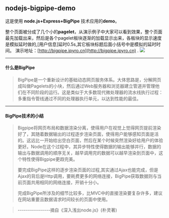 ## nodejs-bigpipe-demo
这是使用 **node.js+Express+BigPipe** 技术应用的**demo**。
   
整个页面被分成了几个小的**pagelet**，从演示例子中大家可以看到效果，整个页面最先加载出来，然后是各个pagelet板块逐渐的加载显示出来，各板块的显示速度是模拟延时做的,[用户信息]延时0.5s,其它板块标题后面小括号中是模拟的延时时间。
演示地址：[http://bigpipe.ipyro.cn](http://bigpipe.ipyro.cn) .
![](http://bigpipe.ipyro.cn/images/1.jpeg)

- - -

#### 什么是BigPipe
> BigPipe是一个重新设计的基础动态网页服务体系。大体思路是，分解网页成叫做Pagelets的小块，然后通过Web服务器和浏览器建立管道并管理他们在不同阶段的运行。这是类似于大多数现代微处理器的流水线执行过程：多重指令管线通过不同的处理器执行单元，以达到性能的最佳。

---
#### BigPipe技术的小结
>Bigpipe将网页布局和数据渲染分离，使得用户在视觉上觉得网页提前渲染好了，其随着数据输出的过程逐步渲染页面，使得用户能够感知页面是活的。这远比一开始给出空白页面，然后在某个时候突然渲染好给用户的体验更好。Node在这个过程中，其异步特性使得数据的输出能够并行，数据的输出与数据调用的顺序无关，越早调用完的数据可以越早渲染到页面中，这个特性使得Bigpipe更趋完美。
>
>要完成BigPipe这样的逐步渲染页面的过程,其实通过Ajax也能完成，但是Ajax的背后是Http调用，要耗费更多的网络连接，BigPipe获取数据则与当前页面共用相同的网络连接，开销十分小。
>
>完成BigPipe所涉及的细节比较多，比MVC中的直接渲染要复杂许多，建议在网站重要且数据请求时间较长的页面中使用。

>----------------摘自《深入浅出node.js》(朴灵著)
